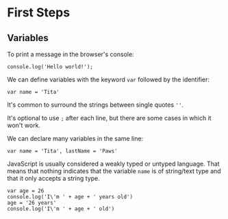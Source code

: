# First Steps

## Variables

To print a message in the browser's console:
```
console.log('Hello world!');
```

We can define variables with the keyword `var` followed by the identifier:
```
var name = 'Tita'
```

It's common to surround the strings between single quotes `''`.

It's optional to use `;` after each line, but there are some cases in which it won't work.

We can declare many variables in the same line:
```
var name = 'Tita', lastName = 'Paws'
```

JavaScript is usually considered a weakly typed or untyped language. That means that nothing indicates that the variable `name` is of string/text type and that it only accepts a string type.

```
var age = 26
console.log('I\'m ' + age + ' years old')
age = '26 years'
console.log('I\'m ' + age + ' old')
```